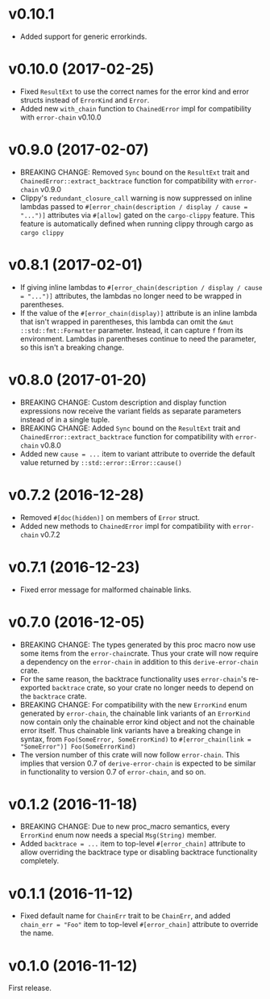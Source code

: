 # v0.10.1

- Added support for generic errorkinds.

# v0.10.0 (2017-02-25)

- Fixed `ResultExt` to use the correct names for the error kind and error structs instead of `ErrorKind` and `Error`.
- Added new `with_chain` function to `ChainedError` impl for compatibility with `error-chain` v0.10.0

# v0.9.0 (2017-02-07)

- BREAKING CHANGE: Removed `Sync` bound on the `ResultExt` trait and `ChainedError::extract_backtrace` function for compatibility with `error-chain` v0.9.0
- Clippy's `redundant_closure_call` warning is now suppressed on inline lambdas passed to `#[error_chain(description / display / cause = "...")]` attributes via `#[allow]` gated on the `cargo-clippy` feature. This feature is automatically defined when running clippy through cargo as `cargo clippy`

# v0.8.1 (2017-02-01)

- If giving inline lambdas to `#[error_chain(description / display / cause = "...")]` attributes, the lambdas no longer need to be wrapped in parentheses.
- If the value of the `#[error_chain(display)]` attribute is an inline lambda that isn't wrapped in parentheses, this lambda can omit the `&mut ::std::fmt::Formatter` parameter. Instead, it can capture `f` from its environment. Lambdas in parentheses continue to need the parameter, so this isn't a breaking change.

# v0.8.0 (2017-01-20)

- BREAKING CHANGE: Custom description and display function expressions now receive the variant fields as separate parameters instead of in a single tuple.
- BREAKING CHANGE: Added `Sync` bound on the `ResultExt` trait and `ChainedError::extract_backtrace` function for compatibility with `error-chain` v0.8.0
- Added new `cause = ...` item to variant attribute to override the default value returned by `::std::error::Error::cause()`

# v0.7.2 (2016-12-28)

- Removed `#[doc(hidden)]` on members of `Error` struct.
- Added new methods to `ChainedError` impl for compatibility with `error-chain` v0.7.2

# v0.7.1 (2016-12-23)

- Fixed error message for malformed chainable links.

# v0.7.0 (2016-12-05)

- BREAKING CHANGE: The types generated by this proc macro now use some items from the `error-chain`crate. Thus your crate will now require a dependency on the `error-chain` in addition to this `derive-error-chain` crate.
- For the same reason, the backtrace functionality uses `error-chain`'s re-exported `backtrace` crate, so your crate no longer needs to depend on the `backtrace` crate.
- BREAKING CHANGE: For compatibility with the new `ErrorKind` enum generated by `error-chain`, the chainable link variants of an `ErrorKind` now contain only the chainable error kind object and not the chainable error itself. Thus chainable link variants have a breaking change in syntax, from `Foo(SomeError, SomeErrorKind)` to `#[error_chain(link = "SomeError")] Foo(SomeErrorKind)`
- The version number of this crate will now follow `error-chain`. This implies that version 0.7 of `derive-error-chain` is expected to be similar in functionality to version 0.7 of `error-chain`, and so on.

# v0.1.2 (2016-11-18)

- BREAKING CHANGE: Due to new proc_macro semantics, every `ErrorKind` enum now needs a special `Msg(String)` member.
- Added `backtrace = ...` item to top-level `#[error_chain]` attribute to allow overriding the backtrace type or disabling backtrace functionality completely.

# v0.1.1 (2016-11-12)

- Fixed default name for `ChainErr` trait to be `ChainErr`, and added `chain_err = "Foo"` item to top-level `#[error_chain]` attribute to override the name.

# v0.1.0 (2016-11-12)

First release.
